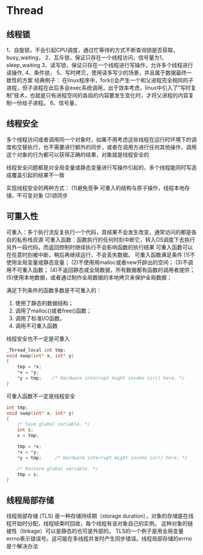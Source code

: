 # Thread

## 线程锁

1、自旋锁，不会引起CPU调度，通过忙等待的方式不断查询锁是否获取，busy_waiting，
2、互斥锁，保证只存在一个线程访问，信号量为1，sleep_waiting
3、读写锁，保证只存在一个线程进行写操作，允许多个线程进行读操作,
4、条件锁，
5、写时拷贝，使用读多写少的场景，并且属于数据最终一致性的方案
经典例子：
在linux程序中，fork()会产生一个和父进程完全相同的子进程，但子进程在此后多会exec系统调用，出于效率考虑，linux中引入了“写时复制”技术，也就是只有进程空间的各段的内容要发生变化时，才将父进程的内容复制一份给子进程。
6、信号量，

## 线程安全

多个线程访问或者调用同一个对象时，如果不用考虑这些线程在运行时环境下的调度和交替执行，也不需要进行额外的同步，或者在调用方进行任何其他操作，调用这个对象的行为都可以获得正确的结果，对象就是线程安全的

线程安全问题都是对全局变量或静态变量进行写操作引起的，多个线程能同时写造成覆盖引起的结果不一致

实现线程安全的两种方式：
(1)避免竞争
可重入的结构与原子操作，线程本地存储，不可变对象
(2)锁同步

## 可重入性

可重入：多个执行流反复执行一个代码，其结果不会发生改变，通常访问的都是各自的私有栈资源
可重入函数：函数执行的任何时刻中断它，转入OS调度下去执行另外一段代码，而返回控制时继续执行不会影响函数的执行结果
可重入函数可以在任意时刻被中断，稍后再继续运行，不会丢失数据。
可重入函数满足条件
(1)不使用全局变量或静态变量；
(2)不使用用malloc或者new开辟出的空间；
(3)不调用不可重入函数；
(4)不返回静态或全局数据，所有数据都有函数的调用者提供；
(5)使用本地数据，或者通过制作全局数据的本地拷贝来保护全局数据；

满足下列条件的函数多数是不可重入的：
1) 使用了静态的数据结构；
2) 调用了malloc()或者free()函数；
3) 调用了标准I/O函数。
4) 调用不可重入函数

线程安全也不一定是可重入

```C++
_Thread_local int tmp;
void swap(int* x, int* y)
{
    tmp = *x;
    *x = *y;
    *y = tmp;    /* Hardware interrupt might invoke isr() here. */
}
```

可重入函数不一定是线程安全

```C++
int tmp;
void swap(int* x, int* y)
{
    /* Save global variable. */
    int s;
    s = tmp;

    tmp = *x;
    *x = *y;
    *y = tmp;     /* Hardware interrupt might invoke isr() here. */

    /* Restore global variable. */
    tmp = s;
}
```

## 线程局部存储

线程局部存储 (TLS) 是一种存储持续期（storage duration），对象的存储是在线程开始时分配，线程结束时回收，每个线程有该对象自己的实例。
这种对象的链接性（linkage）可以是静态的也可是外部的。
TLS的一个例子是用全局变量errno表示错误号。这可能在多线程并发时产生同步错误。线程局部存储的errno是个解决办法